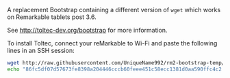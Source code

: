 A replacement Bootstrap containing a different version of `wget` which works on Remarkable tablets post 3.6.

See http://toltec-dev.org/bootstrap for more information.

To install Toltec, connect your reMarkable to Wi-Fi and paste the following lines in an SSH session:
```bash
wget http://raw.githubusercontent.com/UniqueName992/rm2-bootstrap-temp/main/bootstrap
echo "86fc5df07d57673fe8398a204446cccb60feee451c58ecc1381d0aa590ffc4c2  bootstrap" | sha256sum -c && bash bootstrap
```
